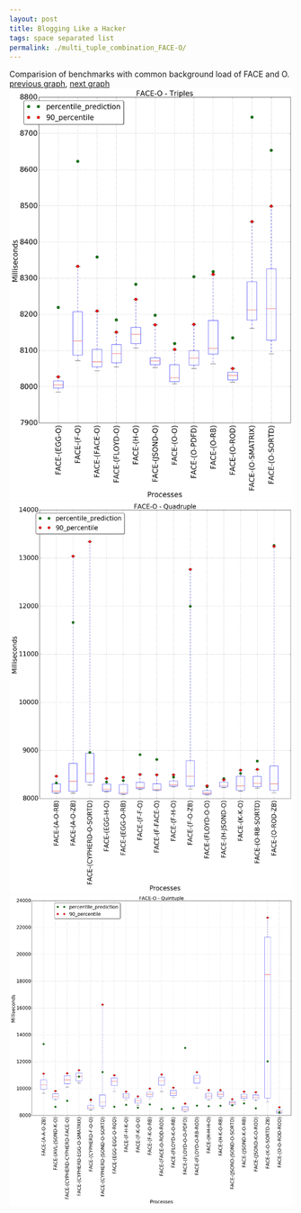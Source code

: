 ```yaml
---
layout: post
title: Blogging Like a Hacker
tags: space separated list
permalink: ./multi_tuple_combination_FACE-O/
---
```


Comparision of benchmarks with common background load of FACE and O.
[previous graph](./multi_tuple_combination_FACE-K/), [next graph](./multi_tuple_combination_FACE-PDFD/)
<img src="./images/triple/FACE/FACE-O_box.png" alt="graph figure"><img src="./images/quadruple/FACE/FACE-O_box.png" alt="graph figure"><img src="./images/quintuple/FACE/FACE-O_box.png" alt="graph figure">